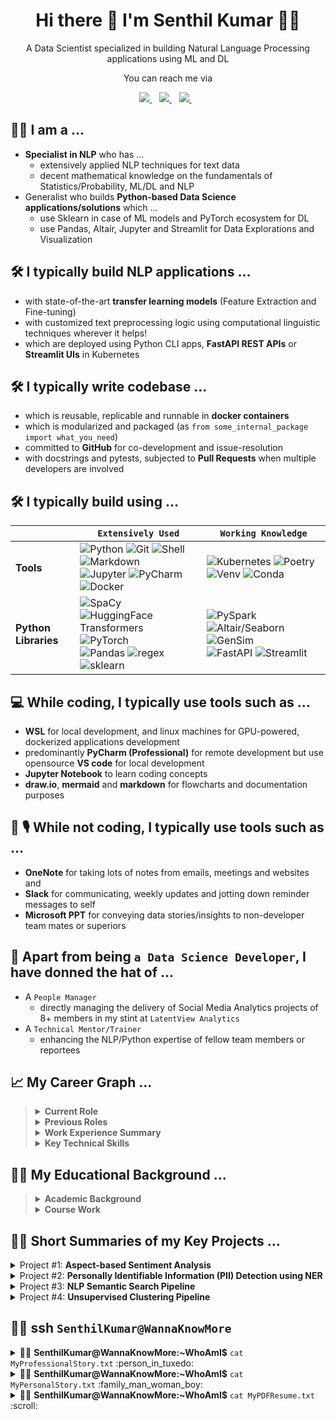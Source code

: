 <h1 align='center'>
  Hi there 👋 I'm Senthil Kumar 👨‍💻
</h1>

<p align='center'>
  A Data Scientist specialized in building Natural Language Processing applications using ML and DL
</p>

<p align='center'>
  You can reach me via
</p>

<p align='center'>
  <a href="https://www.linkedin.com/in/senthilkumarm1901/">
    <img src="https://img.shields.io/badge/-/in/senthilkumarm1901/-blue?&style=for-the-badge&logo=linkedin&logoColor=white" />
  </a>&nbsp;&nbsp;
  <a href="https://senthilkumarm1901.github.io/myResume/">
    <img src="https://img.shields.io/badge/-/PDF/Resume/-blue?&style=for-the-badge&logoColor=white" />
  </a>&nbsp;&nbsp;
  <a href="mailto:senthilkumar.m1901@gmail.com">
    <img src="https://img.shields.io/badge/-senthilkumar.m1901@gmail.com-c14438?style=for-the-badge&logo=Gmail&logoColor=white&link=mailto:senthilkumar.m1901@gmail.com" />        
  </a>&nbsp;&nbsp;

</p>

## :man_in_tuxedo: I am a ...

   -  **Specialist in NLP** who has ...
       - extensively applied NLP techniques for text data 
       - decent mathematical knowledge on the fundamentals of Statistics/Probability, ML/DL and NLP
   - Generalist who builds **Python-based Data Science applications/solutions** which ...
       - use Sklearn in case of ML models and PyTorch ecosystem for DL
       - use Pandas, Altair, Jupyter and Streamlit for Data Explorations and Visualization

## :hammer_and_wrench: I typically build NLP applications ...

- with state-of-the-art **transfer learning models** (Feature Extraction and Fine-tuning)
- with customized text preprocessing logic using computational linguistic techniques wherever it helps!
- which are deployed using Python CLI apps, **FastAPI REST APIs** or **Streamlit UIs** in Kubernetes

## :hammer_and_wrench: I typically write codebase ...

- which is reusable, replicable and runnable in **docker containers**
- which is modularized and packaged (as `from some_internal_package import what_you_need`)
- committed to **GitHub** for co-development and issue-resolution
- with docstrings and pytests, subjected to **Pull Requests** when multiple developers are involved

## :hammer_and_wrench: I typically build using ...


|         <img width=50/>          |  `Extensively Used` <img width=200/>                                                                                                                                                                                                                                                                                                                                                                                                                                                                                                                                                                             |  `Working Knowledge`  <img width=200/>                                                                                                                                                                                                                                                                                                                                                                                                                               |
|------------------|----------------------------------------------------------------------------------------------------------------------------------------------------------------------------------------------------------------------------------------------------------------------------------------------------------------------------------------------------------------------------------------------------------------------------------------------------------------------------------------------------------------------------------------------------------------------------------------------------|----------------------------------------------------------------------------------------------------------------------------------------------------------------------------------------------------------------------------------------------------------------------------------------------------------------------------------------------------------------------------------------------------------------------------------------------------|
| **Tools**             | ![Python](https://img.shields.io/badge/Python-3776AB?style=for-the-badge=white) ![Git](https://img.shields.io/badge/GitHub-100000?style=for-the-badge=white) ![Shell](https://img.shields.io/badge/Linux/WSL-121011?style=for-the-badge=white) ![Markdown](https://img.shields.io/badge/Markdown-000000?style=for-the-badge=white) <br>![Jupyter](https://img.shields.io/badge/Jupyter-F37626.svg?&style=for-the-badge=white) ![PyCharm](https://img.shields.io/badge/PyCharm-143?style=for-the-badge=green) ![Docker](https://img.shields.io/badge/-Docker-green?style=for-the-badge=white) | ![Kubernetes](https://img.shields.io/badge/-Kubernetes-blue?style=for-the-badge=white) ![Poetry](https://img.shields.io/badge/-Poetry-brown?style=for-the-badge=white) <br>![Venv](https://img.shields.io/badge/-Venv-black?style=for-the-badge=white) ![Conda](https://img.shields.io/badge/-Conda-orange?style=for-the-badge=white)                                                                                                                  |
| **Python Libraries** | ![SpaCy](https://img.shields.io/badge/-SpaCy-green?style=for-the-badge=white) ![HuggingFace Transformers](https://img.shields.io/badge/-Transformers-blue?style=for-the-badge=white) ![PyTorch](https://img.shields.io/badge/-PyTorch-brown?style=for-the-badge=white) <br> ![Pandas](https://img.shields.io/badge/-Pandas-black?style=for-the-badge=white) ![regex](https://img.shields.io/badge/-RegEx-orange?style=for-the-badge=white) ![sklearn](https://img.shields.io/badge/-Sklearn-orange?style=for-the-badge=white)                                                            | ![PySpark](https://img.shields.io/badge/-PySpark-green?style=for-the-badge=white) ![Altair/Seaborn](https://img.shields.io/badge/-Altair-blue?style=for-the-badge=white) ![GenSim](https://img.shields.io/badge/-GenSim-brown?style=for-the-badge=white) <br> ![FastAPI](https://img.shields.io/badge/-FastAPI-orange?style=for-the-badge=white) ![Streamlit](https://img.shields.io/badge/-Streamlit-yellow?style=for-the-badge=black)<br> |

## :computer: While coding, I typically use tools such as ...

   - **WSL** for local development, and linux machines for GPU-powered, dockerized applications development
   - predominantly **PyCharm (Professional)** for remote development but use opensource **VS code** for local development
   - **Jupyter Notebook** to learn coding concepts 
   - **draw.io**, **mermaid** and **markdown** for flowcharts and documentation purposes

## 📅 🎙️ While not coding, I typically use tools such as ...

   - **OneNote** for taking lots of notes from emails, meetings and websites and  
   - **Slack** for communicating, weekly updates and jotting down reminder messages to self
   - **Microsoft PPT** for conveying data stories/insights to non-developer team mates or superiors

## :bearded_person: Apart from being `a Data Science Developer`, I have donned the hat of ...

   - A `People Manager` 
       - directly managing the delivery of Social Media Analytics projects of 8+ members in my stint at `LatentView Analytics` 
   - A `Technical Mentor/Trainer`
       - enhancing the NLP/Python expertise of fellow team members or reportees 

## :chart_with_upwards_trend: My Career Graph ...

<blockquote>
	
    
<details> <summary> <b>Current Role</b> </summary>
	
- Since Jul'22, I work in Toyota Connected India
- I co-develop NLP applications in cloud with a team of Software Engineers to aid Connected Car customers

<br>
	


</details>

<details> <summary> <b>Previous Roles</b> </summary>

<br>
	
   - From May'18 till Jun'22, I have been working in data science `NLP projects` at <i><b>Ford Analytics Division</i></b> <br> 
   - Worked for teams such as Artificial Intelligence Advancement Center, Customer Experience and Operations Analytics
   - For 4 years, I had offered `Social Media Analytics` and Text Analysis solutions to a F100 Tech client of <i><b>LatentView Analytics</b></i> <br>
   - In the first 4 years of my career, I had worked in Market Research domain. 

</details>

<details> <summary> <b>Work Experience Summary</b> </summary>

<br>

   - Total Experience: 11+ Years | 2010 - Present <br>
   - NLP Experience: 7+ Years | 2014 - Present <br>
   - Market Research Experience: 4 Years | 2010 - 2014 
<br>

	
| Company            | Designation                               | Timeline         |
|--------------------|-------------------------------------------|------------------|
| Toyota Connected India | Senior ML Engineer                    | Nov'19 - Jun'22  |
| Ford Motor Company | Deputy Manager                            | Nov'19 - Jun'22  |
|                    | Senior Analyst                            | May'18 - Oct'19  |
| LatentView         | Assistant Manager                         | Oct'16 - Apr'18  |
|                    | Senior Analyst                            | Apr'14 - Sep'16  |
| CapGemini          | Senior Consultant                         | Jan'14 - Mar'14  |
| Beroe              | Analyst<br>Senior Analyst<br>Lead Analyst | Jul'10 - Dec'13  |


</details>

<details> <summary> <b>Key Technical Skills</b> </summary>

<br>

- Python | NLP via Rules, Linguistics and ML Techniques | Deep Learning for NLP | ML Projects Execution


	
</details>
	
</blockquote>
	

## :man_student: My Educational Background ...

<blockquote>
<details> <summary> <b>Academic Background</b> </summary>

<br>
	
   - B.E. Madras Institute of Technology, **8.6** CGPA | 2006 - 2010
   - **State topper** in State-level Eng. Entrance Exam | 2006
   - Twelfth Grade - 95% | 2006 ; Tenth Grade - 92% | 2004

</details>
	
<details> <summary> <b>Course Work</b> </summary>

<br> 

- `Google Cloud Platform Big Data and Machine Learning Fundamentals`| **Coursera-GCP** | Apr 2021 <br>
- 5 course `DeepLearning` Specialization | **Coursera-Deeplearning.ai** | Nov'18 - May'19 <br>
- Applied ML and Applied Text Mining Courses | **Coursera-University of Michigan** | Dec'17 - Jan'18 <br>
- Stanford Online Certification Course on SQL | **Stanford University Online** | 2015
	
</details>
	
</blockquote>

## :office_worker: Short Summaries of my Key Projects ... 

<details><summary>Project #1: <b> Aspect-based Sentiment Analysis </b> </summary>

<br>
	
- Built a reusable Sequence Classification ML Pipeline which converts customer comments into `Aspects` and `Sentiment`
- Highlights of the Pipeline: 
    - Spark+Spacy Preprocessing
    - Transfer Learning + Clustering aided Annotation 
        - Less annotation for Training (compared to traditional ML) by intelligent use of DL+ML models
    - Dockerized Environment for Model Training and Inference 
    - Fine-tuned Transformer models
 - Look [here](https://github.com/senthilkumarm1901/senthilkumarm1901/blob/main/project_descriptions/asba.md) for more details

</details>
	
<details><summary>Project #2: <b>Personally Identifiable Information (PII) Detection using NER</b></summary>

<br>
	
- Annonymized PII in text data that resulted in less restricted use of the data 
    - by building a Named Entity Recognition (NER) system that can detect PII 
- Highlights of the Pipeline: 
    - Bootstrapped the training data using Spacy rules (thus easing the annotation process)
    - Spacy's Roberta Base Transformer model allowed for no truncation of sentence max length
    - Inference REST API (via an asynchronous FastAPI deployment using K8s) that can be plugged into multiple applications
 - Look [here](https://github.com/senthilkumarm1901/senthilkumarm1901/blob/main/project_descriptions/pii_ner.md) for more details
</details>

<details><summary>Project #3: <b>NLP Semantic Search Pipeline</b></summary>

<br>

- Goal: To create "digital threads" for connecting automotive data sources
	- which has technician comments about issues before the launch of a vehicle,
	- by assigning semantically matching common part categories to every issue in both data sources 
	
- Built a pipeline that ensembles results of `3 pairs of Retriever-Reader models` wherein
	- the `Retriever` narrows down the search space and
	- the `Reader` zeroes in on the right results
    
 - Look [here](https://github.com/senthilkumarm1901/senthilkumarm1901/blob/main/project_descriptions/semantic_search.md) for more details

</details>

<details><summary>Project #4: <b>Unsupervised Clustering Pipeline</b></summary>

<br>
	
	
- Built reusable Text Clustering pipelines 
    - for deriving actionable insights from unlabeled text corpus
- Highlights of the Pipeline: 
    - The clustering pipeline provided options for both Traditional Topic Modeling and DL-Embedding based Hard Clustering
    - Incorporated the models into an easy-to-use `Streamlit` UI deployed via K8s 
    - The codebase was built on top of the main open source libraries
        - PyTorch (Transformers, Sentence Transformers) and Sklearn
 - Look [here](https://github.com/senthilkumarm1901/senthilkumarm1901/blob/main/project_descriptions/text_clustering.md) for more details

</details>

## 👨‍💻 ssh `SenthilKumar@WannaKnowMore` 

<details><summary> 👨‍💻 <b>SenthilKumar@WannaKnowMore:~WhoAmI$</b> <code>cat MyProfessionalStory.txt</code> :person_in_tuxedo: </summary>

<blockquote>
  
<details> <summary>How did I start my career?  </summary>

<br>
  
- Back in July 2010, I had started out providing customized Market Research (MR) in my first 4 years of my career. 
  - Simply put, it was a `no-code work` 
       - involving cold-calling, speaking to experts and reading a lot of secondary research material 
       - to write actionable procurement intelligence reports . 
  - This first job, right after my engineering undergraduation, 
       - had taught me the importance of tough-to-learn soft skills 
       - especially in communication be it written, one-on-one, cold-calling, team presentations and many more. 

</details>

<details> <summary>When did I transition to NLP?  </summary>

<br>
  
- Since 2014, I have been in the field of Data Science, and the romance has not died down yet :). 
- Largely because of the interesting NLP opportunities that landed my way. <br>
- I had primarily worked on `Social Media Analytics` at `LatentView` from 2014 to 2018 where <br> 
    - I had aided my F100 tech major client to effectively use social media insights in their marketing decisions
- Since May 2018, as a Data Scientist at Ford,
    - my technical learnings in ML/DL and NLP have been on an upward trend! 

</details>

    
<details> <summary> What are my mottos?  </summary>

<br>
  
  Striving to follow the below mottos for professional betterment: <br> 
  - To keep **upskilling my technical knowledge** 
      - Firmly believe there are **Miles to go before I sleep** <br> 
  - To bring **the best collaborative, transparent and importantly humble self in my interactions** with colleagues/friends, 
      - This is so that trust is enabled, long-term partnerships are forged and great results are achieved <br>
   - To **stand on the shoulders of the giants of open source** 
      - In other words, be **applied practitioner** first, and not try to reinvent the wheel unless it has some learning/business benefit 
  </details>

</blockquote>
</details>

<details><summary> 👨‍💻 <b>SenthilKumar@WannaKnowMore:~WhoAmI$</b> <code>cat MyPersonalStory.txt</code> :family_man_woman_boy: </summary>
<blockquote>

<details> <summary> My Small World  </summary>
 
 <br>
  
  - I am here working happily in the Data Science field largely because of the sacrifice & guidance of my `wife` . 
      - She guided my transition from Market Research to Data Science. She is a fellow analytics professional too <br>
      - She is on a break to take care of our possibly autistic todler son. <br>
      - I am cognizant of this privilege that I am enjoying (me being able to work when she couldn't). <br>
      - It has been particularly exacerbated by covid situation and personal losses <br>

 - Speaking of my `son` <br> 
      - He is the apple of my eye <br>
      - He seems to have exemplary memory, well beyond his age! (possibly biased opinion 🙂)   
      - He grasps abstract things like shapes, numbers, letters, and words faster
      - He could be in some autism spectrum (slower learning in social skills compared to kids of his age) <br>
            - With my wife's leadership we diagnosed it early and <br>
            - Hopefully we are acting on it early before it becoming too noticeable 
  
</details>


<details> <summary> My Interests  </summary>

  <br>
  
  - For last 2 years, I have spent (okay, wasted!) a lot of time on many must-watch TV series. Some iconic I must say. <br>
      - My favorite genres: Sci-Fi, Comics, Legal/Medical thrillers and anything out of this world <br>
  - My favorites among novels include many mythology fictional writings <br>
  - An ardent tea lover! 

</details>
</blockquote>
</details>

<details><summary> 👨‍💻 <b>SenthilKumar@WannaKnowMore:~WhoAmI$</b> <code>cat MyPDFResume.txt</code> :scroll: </summary>

<blockquote>
   
- Here is my [résumé](https://senthilkumarm1901.github.io/myResume/) in pdf <br>

</blockquote>
</details>
